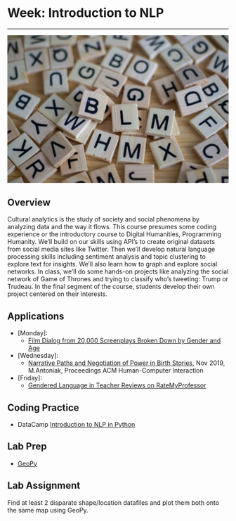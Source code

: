 # Week: Introduction to NLP
<hr>

![Map Image](images/img_iphs290_nlp_intro_alvensia-angela-_N0srPVrfVk-unsplash.jpg)

## Overview


Cultural analytics is the study of society and social phenomena by analyzing data and the way it flows. This course presumes some coding experience or the introductory course to Digital Humanities, Programming Humanity. We’ll build on our skills using API’s to create original datasets from social media sites like Twitter. Then we’ll develop natural language processing skills including sentiment analysis and topic clustering to explore text for insights. We’ll also learn how to graph and explore social networks. In class, we’ll do some hands-on projects like analyzing the social network of Game of Thrones and trying to classify who’s tweeting: Trump or Trudeau. In the final segment of the course, students develop their own project centered on their interests.

## Applications

- [Monday]: 
    * [Film Dialog from 20,000 Screenplays Broken Down by Gender and Age](https://pudding.cool/2017/03/film-dialogue/)
- [Wednesday]: 
    * [Narrative Paths and Negotiation of Power in Birth Stories](https://dl.acm.org/doi/pdf/10.1145/3359190), Nov 2019, M.Antoniak, Proceedings ACM Human-Computer Interaction 
- [Friday]: 
    * [Gendered Language in Teacher Reviews on RateMyProfessor](https://benschmidt.org/profGender/)


## Coding Practice

* DataCamp [Introduction to NLP in Python](https://app.datacamp.com/learn/courses/introduction-to-natural-language-processing-in-python)


## Lab Prep

* [GeoPy](https://melaniewalsh.github.io/Intro-Cultural-Analytics/07-Mapping/01-Mapping.html)


## Lab Assignment

Find at least 2 disparate shape/location datafiles and plot them both onto the same map using GeoPy.





